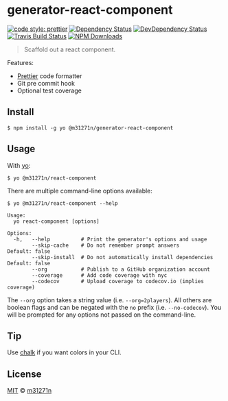 # generator-react-component

[![code style: prettier](https://img.shields.io/badge/code_style-prettier-ff69b4.svg)](https://github.com/prettier/prettier)
[![Dependency Status](https://img.shields.io/david/m31271n/generator-react-component.svg)](#)
[![DevDependency Status](https://img.shields.io/david/m31271n/generator-react-component.svg)](#)
[![Travis Build Status](https://img.shields.io/travis/m31271n/generator-react-component/master.svg)](#)
[![NPM Downloads](https://img.shields.io/npm/dm/@m31271n/generator-react-component.svg)](#)

> Scaffold out a react component.

Features:

* [Prettier](https://prettier.io/) code formatter
* Git pre commit hook
* Optional test coverage

## Install

```
$ npm install -g yo @m31271n/generator-react-component
```

## Usage

With [yo](https://github.com/yeoman/yo):

```
$ yo @m31271n/react-component
```

There are multiple command-line options available:

```
$ yo @m31271n/react-component --help

Usage:
  yo react-component [options]

Options:
  -h,   --help          # Print the generator's options and usage
        --skip-cache    # Do not remember prompt answers                      Default: false
        --skip-install  # Do not automatically install dependencies           Default: false
        --org           # Publish to a GitHub organization account
        --coverage      # Add code coverage with nyc
        --codecov       # Upload coverage to codecov.io (implies coverage)
```

The `--org` option takes a string value (i.e. `--org=2players`). All others are boolean flags and can be negated with the `no` prefix (i.e. `--no-codecov`). You will be prompted for any options not passed on the command-line.

## Tip

Use [chalk](https://github.com/sindresorhus/chalk) if you want colors in your CLI.

## License

[MIT](https://stack.m31271n.com/licenses/MIT.txt) © [m31271n](http://stack.m31271n.com)
